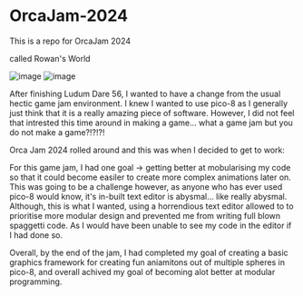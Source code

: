 # OrcaJam-2024
This is a repo for OrcaJam 2024

called Rowan's World


![image](https://github.com/user-attachments/assets/feff6b09-d00b-4e1e-8fc6-93990f214706)
![image](https://github.com/user-attachments/assets/06bde219-3235-4b35-88ea-25380dcf5882)

After finishing Ludum Dare 56, I wanted to have a change from the usual hectic game jam environment.
I knew I wanted to use pico-8 as I generally just think that it is a really amazing piece of software. However, I did not feel that intrested this time around in making a game... what a game jam but you do not make a game?!?!?!

Orca Jam 2024 rolled around and this was when I decided to get to work:

For this game jam, I had one goal -> getting better at mobularising my code so that it could become easiler to create more complex animations later on. This was going to be a challenge however, as anyone who has ever used pico-8 would know, it's in-built text editor is abysmal... like really abysmal. Although, this is what I wanted, using a horrendious text editor allowed to to prioritise more modular design and prevented me from writing full blown spaggetti code. As I would have been unable to see my code in the editor if I had done so.

Overall, by the end of the jam, I had completed my goal of creating a basic graphics framework for creating fun aniamitons out of multiple spheres in pico-8, and overall achived my goal of becoming alot better at modular programming.
